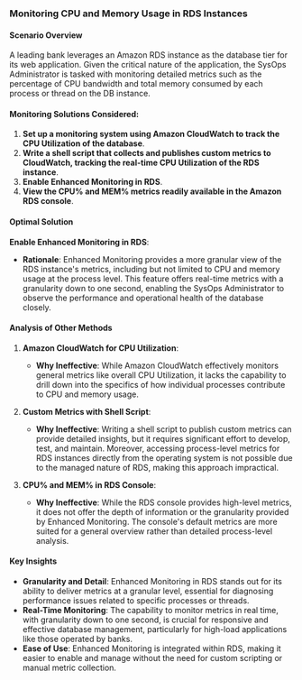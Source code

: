 ### Monitoring CPU and Memory Usage in RDS Instances

#### Scenario Overview

A leading bank leverages an Amazon RDS instance as the database tier for its web application. Given the critical nature of the application, the SysOps Administrator is tasked with monitoring detailed metrics such as the percentage of CPU bandwidth and total memory consumed by each process or thread on the DB instance.

#### Monitoring Solutions Considered:

1. **Set up a monitoring system using Amazon CloudWatch to track the CPU Utilization of the database**.
2. **Write a shell script that collects and publishes custom metrics to CloudWatch, tracking the real-time CPU Utilization of the RDS instance**.
3. **Enable Enhanced Monitoring in RDS**.
4. **View the CPU% and MEM% metrics readily available in the Amazon RDS console**.

#### Optimal Solution

**Enable Enhanced Monitoring in RDS**:

- **Rationale**: Enhanced Monitoring provides a more granular view of the RDS instance's metrics, including but not limited to CPU and memory usage at the process level. This feature offers real-time metrics with a granularity down to one second, enabling the SysOps Administrator to observe the performance and operational health of the database closely.

#### Analysis of Other Methods

1. **Amazon CloudWatch for CPU Utilization**:
    
    - **Why Ineffective**: While Amazon CloudWatch effectively monitors general metrics like overall CPU Utilization, it lacks the capability to drill down into the specifics of how individual processes contribute to CPU and memory usage.
2. **Custom Metrics with Shell Script**:
    
    - **Why Ineffective**: Writing a shell script to publish custom metrics can provide detailed insights, but it requires significant effort to develop, test, and maintain. Moreover, accessing process-level metrics for RDS instances directly from the operating system is not possible due to the managed nature of RDS, making this approach impractical.
3. **CPU% and MEM% in RDS Console**:
    
    - **Why Ineffective**: While the RDS console provides high-level metrics, it does not offer the depth of information or the granularity provided by Enhanced Monitoring. The console's default metrics are more suited for a general overview rather than detailed process-level analysis.

#### Key Insights

- **Granularity and Detail**: Enhanced Monitoring in RDS stands out for its ability to deliver metrics at a granular level, essential for diagnosing performance issues related to specific processes or threads.
- **Real-Time Monitoring**: The capability to monitor metrics in real time, with granularity down to one second, is crucial for responsive and effective database management, particularly for high-load applications like those operated by banks.
- **Ease of Use**: Enhanced Monitoring is integrated within RDS, making it easier to enable and manage without the need for custom scripting or manual metric collection.